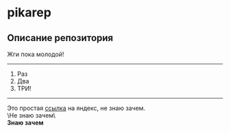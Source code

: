 # pikarep
## Описание репозитория
Жги пока молодой!  
***
1. Раз
2. Два
3. ТРИ!
***
Это простая [ссылка](http://yandex.ru) на яндекс, не знаю зачем.  
\Не знаю зачем\  
**Знаю зачем**  